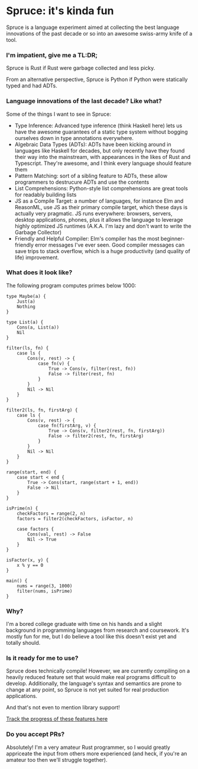 # Spruce: it's kinda fun

Spruce is a language experiment aimed at collecting the best language
innovations of the past decade or so into an awesome swiss-army knife of a
tool.

### I'm impatient, give me a TL:DR;

Spruce is Rust if Rust were garbage collected and less picky.

From an alternative perspective, Spruce is Python if Python were statically
typed and had ADTs.

### Language innovations of the last decade? Like what?

Some of the things I want to see in Spruce:

* Type Inference: Advanced type inference (think Haskell here) lets us have
  the awesome guarantees of a static type system without bogging ourselves
  down in type annotations everywhere.
* Algebraic Data Types (ADTs): ADTs have been kicking around in languages like
  Haskell for decades, but only recently have they found their way into the
  mainstream, with appearances in the likes of Rust and Typescript. They're
  awesome, and I think every language should feature them
* Pattern Matching: sort of a sibling feature to ADTs, these allow programmers
  to destrucure ADTs and use the contents
* List Comprehensions: Python-style list comprehensions are great tools for
  readably building lists
* JS as a Compile Target: a number of languages, for instance Elm and
  ReasonML, use JS as their primary compile target, which these days is 
  actually very pragmatic. JS runs everywhere: browsers, servers, desktop
  applications, phones, plus it allows the language to leverage highly
  optimized JS runtimes (A.K.A. I'm lazy and don't want to write the Garbage
  Collector)
* Friendly and Helpful Compiler: Elm's compiler has the most beginner-friendly
  error messages I've ever seen. Good compiler messages can save trips to stack
  overflow, which is a huge productivity (and quality of life) improvement.

### What does it look like?

The following program computes primes below 1000:

```
type Maybe(a) {
    Just(a)
    Nothing
}

type List(a) {
    Cons(a, List(a))
    Nil
}

filter(ls, fn) {
    case ls {
        Cons(v, rest) -> {
            case fn(v) {
                True -> Cons(v, filter(rest, fn))
                False -> filter(rest, fn)
            }
        }
        Nil -> Nil
    }
}

filter2(ls, fn, firstArg) {
    case ls {
        Cons(v, rest) -> {
            case fn(firstArg, v) {
                True -> Cons(v, filter2(rest, fn, firstArg))
                False -> filter2(rest, fn, firstArg)
            }
        }
        Nil -> Nil
    }
}

range(start, end) {
    case start < end {
        True -> Cons(start, range(start + 1, end))
        False -> Nil
    }
}

isPrime(n) {
    checkFactors = range(2, n)
    factors = filter2(checkFactors, isFactor, n)

    case factors {
        Cons(val, rest) -> False
        Nil -> True
    }
}

isFactor(x, y) {
    x % y == 0
}

main() {
    nums = range(3, 1000)
    filter(nums, isPrime)
}
```

### Why?

I'm a bored college graduate with time on his hands and a slight background in
programming languages from research and coursework. It's mostly fun for me,
but I do believe a tool like this doesn't exist yet and totally should.

### Is it ready for me to use?

Spruce does technically compile! However, we are currently compiling on a
heavily reduced feature set that would make real programs difficult to
develop. Additionally, the language's syntax and semantics are prone to change
at any point, so Spruce is not yet suited for real production applications.

And that's not even to mention library support!

[Track the progress of these features here](Features.md)

### Do you accept PRs?

Absolutely! I'm a very amateur Rust programmer, so I would greatly appriceate
the input from others more experienced (and heck, if you're an amateur too
then we'll struggle together).
